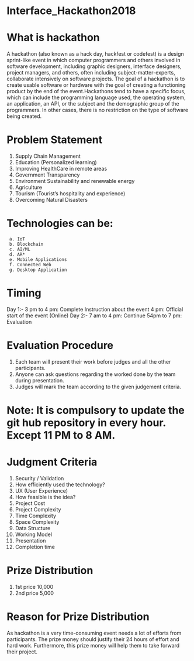 # Interface_Hackathon2018


# What is hackathon

A hackathon (also known as a hack day, hackfest or codefest) is a design sprint-like event in which computer programmers and others involved in software development, including graphic designers, interface designers, project managers, and others, often including subject-matter-experts, collaborate intensively on software projects.
The goal of a hackathon is to create usable software or hardware with the goal of creating a functioning product by the end of the event.Hackathons tend to have a specific focus, which can include the programming language used, the operating system, an application, an API, or the subject and the demographic group of the programmers. In other cases, there is no restriction on the type of software being created.


# Problem Statement

1.	Supply Chain Management
2.	Education (Personalized learning)
3.	Improving HealthCare in remote areas
4.	Government Transparency  
5.	Environment Sustainability and renewable energy
6.	Agriculture
7.	Tourism (Tourist’s hospitality and experience)
8.	Overcoming Natural Disasters



# Technologies can be:
     a.	IoT
     b.	Blockchain
     c.	AI/ML
     d.	AR*
     e.	Mobile Applications
     f.	Connected Web
     g.	Desktop Application


# Timing
Day 1:-  3 pm to 4 pm: Complete Instruction about the event
	      4 pm:  Official start of the event (Online)
Day 2:-  7 am to 4 pm: Continue
	      54pm to 7 pm: Evaluation



# Evaluation Procedure
1.	Each team will present their work before judges and all the other participants. 
2.	Anyone can ask questions regarding the worked done by the team during presentation.
3.	Judges will mark the team according to the given judgement criteria.

# Note: It is compulsory to update the git hub repository in  every hour. Except 11 PM to 8 AM.



# Judgment Criteria
1.	Security / Validation
2.	How efficiently used the technology?
3.	UX (User Experience)
4.	How feasible is the idea? 
5.	Project Cost
6.	Project Complexity
7.	Time Complexity
8.	Space Complexity
9.	Data Structure
10.	Working Model
11.	Presentation
12.	Completion time


# Prize Distribution
1.	1st price 10,000
2.	2nd price 5,000
# Reason for Prize Distribution
As hackathon is a very time-consuming event needs a lot of efforts from participants. The prize money should justify their 24 hours of effort and hard work. Furthermore, this prize money will help them to take forward their project.

